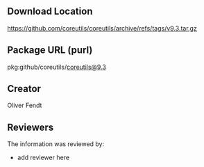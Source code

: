 ## Download Location

https://github.com/coreutils/coreutils/archive/refs/tags/v9.3.tar.gz

## Package URL (purl)

pkg:github/coreutils/coreutils@9.3

## Creator

Oliver Fendt

## Reviewers

The information was reviewed by:

* add reviewer here
